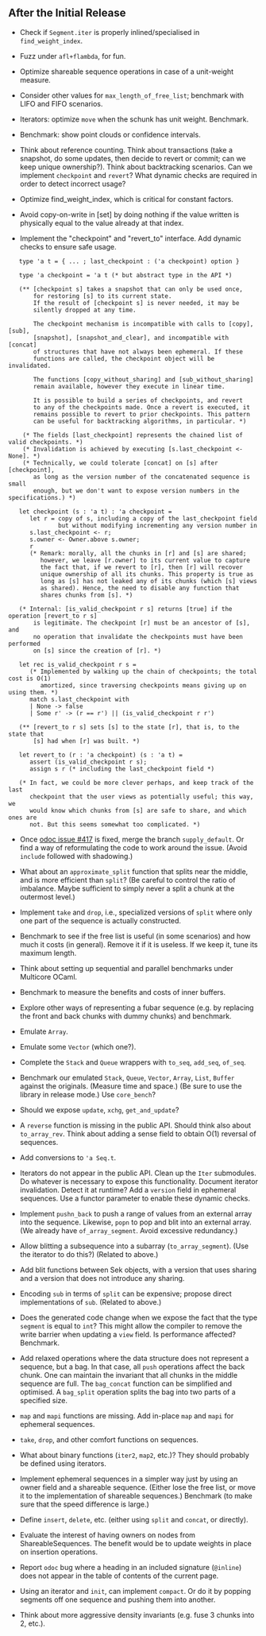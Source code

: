 ## After the Initial Release

* Check if `Segment.iter` is properly inlined/specialised in `find_weight_index`.

* Fuzz under `afl+flambda`, for fun.

* Optimize shareable sequence operations in case of a unit-weight measure.

* Consider other values for `max_length_of_free_list`; benchmark with
  LIFO and FIFO scenarios.

* Iterators: optimize `move` when the schunk has unit weight. Benchmark.

* Benchmark: show point clouds or confidence intervals.

* Think about reference counting. Think about transactions (take a snapshot,
  do some updates, then decide to revert or commit; can we keep unique
  ownership?). Think about backtracking scenarios.
  Can we implement `checkpoint` and `revert`?
  What dynamic checks are required in order to detect incorrect usage?

* Optimize find_weight_index, which is critical for constant factors.

* Avoid copy-on-write in [set] by doing nothing if the value written
  is physically equal to the value already at that index.

* Implement the "checkpoint" and "revert_to" interface.
  Add dynamic checks to ensure safe usage.

```
   type 'a t = { ... ; last_checkpoint : ('a checkpoint) option }

   type 'a checkpoint = 'a t (* but abstract type in the API *)

   (** [checkpoint s] takes a snapshot that can only be used once,
       for restoring [s] to its current state.
       If the result of [checkpoint s] is never needed, it may be
       silently dropped at any time.

       The checkpoint mechanism is incompatible with calls to [copy], [sub],
       [snapshot], [snapshot_and_clear], and incompatible with [concat]
       of structures that have not always been ephemeral. If these
       functions are called, the checkpoint object will be invalidated.

       The functions [copy_without_sharing] and [sub_without_sharing]
       remain available, however they execute in linear time.

       It is possible to build a series of checkpoints, and revert
       to any of the checkpoints made. Once a revert is executed, it
       remains possible to revert to prior checkpoints. This pattern
       can be useful for backtracking algorithms, in particular. *)

    (* The fields [last_checkpoint] represents the chained list of valid checkpoints. *)
    (* Invalidation is achieved by executing [s.last_checkpoint <- None]. *)
    (* Technically, we could tolerate [concat] on [s] after [checkpoint],
       as long as the version number of the concatenated sequence is small
       enough, but we don't want to expose version numbers in the specifications.) *)

   let checkpoint (s : 'a t) : 'a checkpoint =
      let r = copy of s, including a copy of the last_checkpoint field
              but without modifying incrementing any version number in
      s.last_checkpoint <- r;
      s.owner <- Owner.above s.owner;
      r
      (* Remark: morally, all the chunks in [r] and [s] are shared;
         however, we leave [r.owner] to its current value to capture
         the fact that, if we revert to [r], then [r] will recover
         unique ownership of all its chunks. This property is true as
         long as [s] has not leaked any of its chunks (which [s] views
         as shared). Hence, the need to disable any function that
         shares chunks from [s]. *)

   (* Internal: [is_valid_checkpoint r s] returns [true] if the operation [revert_to r s]
       is legitimate. The checkpoint [r] must be an ancestor of [s], and
       no operation that invalidate the checkpoints must have been performed
       on [s] since the creation of [r]. *)

   let rec is_valid_checkpoint r s =
      (* Implemented by walking up the chain of checkpoints; the total cost is O(1)
         amortized, since traversing checkpoints means giving up on using them. *)
      match s.last_checkpoint with
      | None -> false
      | Some r' -> (r == r') || (is_valid_checkpoint r r')

   (** [revert_to r s] sets [s] to the state [r], that is, to the state that
       [s] had when [r] was built. *)

   let revert_to (r : 'a checkpoint) (s : 'a t) =
      assert (is_valid_checkpoint r s);
      assign s r (* including the last_checkpoint field *)

   (* In fact, we could be more clever perhaps, and keep track of the last
      checkpoint that the user views as potentially useful; this way, we
      would know which chunks from [s] are safe to share, and which ones are
      not. But this seems somewhat too complicated. *)
```

* Once [odoc issue #417](https://github.com/ocaml/odoc/issues/417) is fixed,
  merge the branch `supply_default`. Or find a way of reformulating the code
  to work around the issue. (Avoid `include` followed with shadowing.)

* What about an `approximate_split` function that splits near the middle, and
  is more efficient than `split`? (Be careful to control the ratio of
  imbalance. Maybe sufficient to simply never a split a chunk at the outermost
  level.)

* Implement `take` and `drop`, i.e., specialized versions of `split` where
  only one part of the sequence is actually constructed.

* Benchmark to see if the free list is useful (in some scenarios)
  and how much it costs (in general). Remove it if it is useless.
  If we keep it, tune its maximum length.

* Think about setting up sequential and parallel benchmarks under Multicore OCaml.

* Benchmark to measure the benefits and costs of inner buffers.

* Explore other ways of representing a fubar sequence (e.g. by replacing the
  front and back chunks with dummy chunks) and benchmark.

* Emulate `Array`.

* Emulate some `Vector` (which one?).

* Complete the `Stack` and `Queue` wrappers with `to_seq`, `add_seq`, `of_seq`.

* Benchmark our emulated `Stack`, `Queue`, `Vector`, `Array`, `List`, `Buffer`
  against the originals. (Measure time and space.) (Be sure to use the library
  in release mode.) Use `core_bench`?

* Should we expose `update`, `xchg`, `get_and_update`?

* A `reverse` function is missing in the public API.
  Should think also about `to_array_rev`.
  Think about adding a sense field to obtain O(1) reversal of sequences.

* Add conversions to `'a Seq.t`.

* Iterators do not appear in the public API.
  Clean up the `Iter` submodules.
  Do whatever is necessary to expose this functionality.
  Document iterator invalidation. Detect it at runtime?
  Add a `version` field in ephemeral sequences.
  Use a functor parameter to enable these dynamic checks.

* Implement `pushn_back` to push a range of values from an external array into
  the sequence. Likewise, `popn` to pop and blit into an external array.
  (We already have `of_array_segment`. Avoid excessive redundancy.)

* Allow blitting a subsequence into a subarray (`to_array_segment`).
  (Use the iterator to do this?) (Related to above.)

* Add blit functions between Sek objects, with a version that
  uses sharing and a version that does not introduce any sharing.

* Encoding `sub` in terms of `split` can be expensive;
  propose direct implementations of `sub`. (Related to above.)

* Does the generated code change when we expose the fact that
  the type `segment` is equal to `int`?
  This might allow the compiler to remove the write barrier
  when updating a `view` field.
  Is performance affected? Benchmark.

* Add relaxed operations where the data structure does not represent
  a sequence, but a bag. In that case, all `push` operations affect
  the back chunk. One can maintain the invariant that all chunks in
  the middle sequence are full. The `bag_concat` function can be
  simplified and optimised. A `bag_split` operation splits the bag
  into two parts of a specified size.

* `map` and `mapi` functions are missing.
  Add in-place `map` and `mapi` for ephemeral sequences.

* `take`, `drop`, and other comfort functions on sequences.

* What about binary functions (`iter2`, `map2`, etc.)?
  They should probably be defined using iterators.

* Implement ephemeral sequences in a simpler way just by using an owner
  field and a shareable sequence. (Either lose the free list, or move it
  to the implementation of shareable sequences.) Benchmark (to make sure
  that the speed difference is large.)

* Define `insert`, `delete`, etc. (either using `split` and `concat`, or
  directly).

* Evaluate the interest of having owners on nodes from ShareableSequences.
  The benefit would be to update weights in place on insertion operations.

* Report `odoc` bug where a heading in an included signature (`@inline`)
  does not appear in the table of contents of the current page.

* Using an iterator and `init`, can implement `compact`.
  Or do it by popping segments off one sequence and pushing them into another.

* Think about more aggressive density invariants (e.g. fuse 3 chunks into 2,
  etc.).
